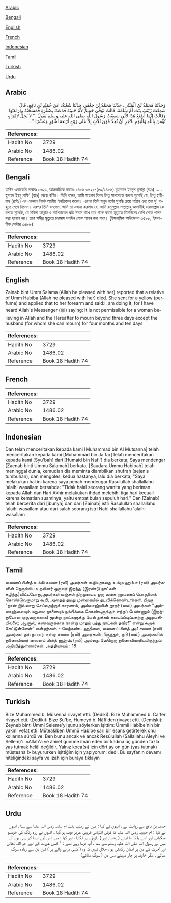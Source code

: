 [Arabic](#arabic)

[Bengali](#bengali)

[English](#english)

[French](#french)

[Indonesian](#indonesian)

[Tamil](#tamil)

[Turkish](#turkish)

[Urdu](#urdu)

## Arabic


<div dir="rtl" lang="ar" style={{fontSize:'larger',backgroundColor:'#f8f9fa',padding:20}}>
وَحَدَّثَنَا مُحَمَّدُ بْنُ الْمُثَنَّى، حَدَّثَنَا مُحَمَّدُ بْنُ جَعْفَرٍ، حَدَّثَنَا شُعْبَةُ، عَنْ حُمَيْدِ بْنِ نَافِعٍ، قَالَ سَمِعْتُ زَيْنَبَ بِنْتَ أُمِّ سَلَمَةَ، قَالَتْ تُوُفِّيَ حَمِيمٌ لأُمِّ حَبِيبَةَ فَدَعَتْ بِصُفْرَةٍ فَمَسَحَتْهُ بِذِرَاعَيْهَا وَقَالَتْ إِنَّمَا أَصْنَعُ هَذَا لأَنِّي سَمِعْتُ رَسُولَ اللَّهِ صلى الله عليه وسلم يَقُولُ ‏ "‏ لاَ يَحِلُّ لاِمْرَأَةٍ تُؤْمِنُ بِاللَّهِ وَالْيَوْمِ الآخِرِ أَنْ تُحِدَّ فَوْقَ ثَلاَثٍ إِلاَّ عَلَى زَوْجٍ أَرْبَعَةَ أَشْهُرٍ وَعَشْرًا ‏"‏ ‏.‏
</div>
<div style={{backgroundColor:'#f8f9fa',padding:20, marginBottom: 10}}><table> <thead> <tr> <th>References:</th> <th></th> </tr> </thead> <tbody><tr><td>Hadith No</td><td>3729</td></tr><tr><td>Arabic No</td><td>1486.02</td></tr><tr><td>Reference</td><td>Book 18 Hadith 74</td></tr></tbody></table></div>

## Bengali


<div dir="ltr" lang="bn" style={{fontSize:'larger',backgroundColor:'#f8f9fa',padding:20}}>
হাদিস একাডেমি নাম্বারঃ ৩৬২১, আন্তর্জাতিক নাম্বারঃ ১৪৮৬ ৩৬২১-(৫৯/১৪৮৬) মুহাম্মাদ ইবনুল মুসান্না (রহঃ) ..... হুমায়দ ইবনু নাফি’ (রহঃ) থেকে বর্ণিত। তিনি বলেন, আমি যায়নাব বিনত উম্মু সালামাকে বলতে শুনেছি যে, উম্মু হাবীবাহ (রাযিঃ) এর একজন নিকট আত্মীয় ইনতিকাল করেন। এরপর তিনি হলুদ বর্ণের সুগন্ধি চেয়ে পাঠান এবং তার দু' বাহুতে মেখে নিলেন। এরপর তিনি বললেন, আমি তা এজন্য করলাম যে, আমি রসূলুল্লাহ সাল্লাল্লাহু আলাইহি ওয়াসাল্লাম কে বলতে শুনেছি, যে মহিলা আল্লাহ ও আখিরাতের প্রতি ঈমান রাখে তার পক্ষে কারো মৃত্যুতে তিনদিনের বেশি শোক পালন করা হালাল নয়। তবে স্বামীর মৃত্যুতে চারমাস দশদিন শোক পালন করা যাবে। (ইসলামিক ফাউন্ডেশন ৩৫৮৮, ইসলামীক সেন্টার ৩৫৮৮)
</div>
<div style={{backgroundColor:'#f8f9fa',padding:20, marginBottom: 10}}><table> <thead> <tr> <th>References:</th> <th></th> </tr> </thead> <tbody><tr><td>Hadith No</td><td>3729</td></tr><tr><td>Arabic No</td><td>1486.02</td></tr><tr><td>Reference</td><td>Book 18 Hadith 74</td></tr></tbody></table></div>

## English


<div dir="ltr" lang="en" style={{fontSize:'larger',backgroundColor:'#f8f9fa',padding:20}}>
Zainab bint Umm Salama (Allah be pleased with her) reported that a relative of Umm Habiba (Allah he pleased with her) died. She sent for a yellow (perfume) and applied that to her forearm and said:I, am doing it, for I have heard Allah's Messenger (ﷺ) saying: It is not permissible for a woman believing in Allah and the Hereafter to mourn beyond three days except the husband (for whom she can mourn) for four months and ten days
</div>
<div style={{backgroundColor:'#f8f9fa',padding:20, marginBottom: 10}}><table> <thead> <tr> <th>References:</th> <th></th> </tr> </thead> <tbody><tr><td>Hadith No</td><td>3729</td></tr><tr><td>Arabic No</td><td>1486.02</td></tr><tr><td>Reference</td><td>Book 18 Hadith 74</td></tr></tbody></table></div>

## French


<div dir="ltr" lang="fr" style={{fontSize:'larger',backgroundColor:'#f8f9fa',padding:20}}>

</div>
<div style={{backgroundColor:'#f8f9fa',padding:20, marginBottom: 10}}><table> <thead> <tr> <th>References:</th> <th></th> </tr> </thead> <tbody><tr><td>Hadith No</td><td>3729</td></tr><tr><td>Arabic No</td><td>1486.02</td></tr><tr><td>Reference</td><td>Book 18 Hadith 74</td></tr></tbody></table></div>

## Indonesian


<div dir="ltr" lang="id" style={{fontSize:'larger',backgroundColor:'#f8f9fa',padding:20}}>
Dan telah menceritakan kepada kami [Muhammad bin Al Mutsanna] telah menceritakan kepada kami [Muhammad bin Ja'far] telah menceritakan kepada kami [Syu'bah] dari [Humaid bin Nafi'] dia berkata; Saya mendengar [Zaenab binti Ummu Salamah] berkata; [Saudara Ummu Habibah] telah meninggal dunia, kemudian dia meminta diambilkan shufrah (sejenis tumbuhan), dan mengolesi kedua hastanya, lalu dia berkata; "Saya melakukan hal ini karena saya penah mendengar Rasulullah shallallahu 'alaihi wasallam bersabda: "Tidak halal seorang wanita yang beriman kepada Allah dan Hari Akhir melakukan ihdad melebihi tiga hari kecuali karena kematian suaminya, yaitu empat bulan sepuluh hari." Dan [Zainab] telah bercerita dari [ibunya] dan dari [Zainab] istri Rasulullah shallallahu 'alaihi wasallam atau dari salah seorang istri Nabi shallallahu 'alaihi wasallam
</div>
<div style={{backgroundColor:'#f8f9fa',padding:20, marginBottom: 10}}><table> <thead> <tr> <th>References:</th> <th></th> </tr> </thead> <tbody><tr><td>Hadith No</td><td>3729</td></tr><tr><td>Arabic No</td><td>1486.02</td></tr><tr><td>Reference</td><td>Book 18 Hadith 74</td></tr></tbody></table></div>

## Tamil


<div dir="ltr" lang="ta" style={{fontSize:'larger',backgroundColor:'#f8f9fa',padding:20}}>
ஸைனப் பின்த் உம்மி சலமா (ரலி) அவர்கள் கூறியதாவது உம்மு ஹபீபா (ரலி) அவர்களின் நெருங்கிய உறவினர் ஒருவர் இறந்து (இரண்டு நாட்கள் கழிந்து)விட்டபோது,அவர்கள் மஞ்சள் நிறமுடைய ஒரு வகை நறுமணப் பொருளைக் கொண்டுவருமாறு கூறி, அதைத் தமது முன்கையில் தடவிக்கொண்டார்கள். பிறகு "நான் இவ்வாறு செய்வதற்குக் காரணம், அல்லாஹ்வின் தூதர் (ஸல்) அவர்கள் "அல்லாஹ்வையும் மறுமை நாளையும் நம்பிக்கை கொண்டிருக்கும் எந்தப் பெண்ணும் (இறந்துபோன ஒருவருக்காக) மூன்று நாட்களுக்கு மேல் துக்கம் கடைப்பிடிப்பதற்கு அனுமதியில்லை; ஆனால், கணவருக்காக நான்கு மாதம் பத்து நாட்கள் தவிர!" என்று கூறக் கேட்டுள்ளேன்" என்றார்கள். - மேற்கண்ட ஹதீஸை, ஸைனப் பின்த் அபீ சலமா (ரலி) அவர்கள் தம் தாயார் உம்மு சலமா (ரலி) அவர்களிடமிருந்தும், நபி (ஸல்) அவர்களின் துணைவியார் ஸைனப் பின்த் ஜஹ்ஷ் (ரலி) அல்லது வேறொரு துணைவியாரிடமிருந்தும் அறிவித்துள்ளார்கள். அத்தியாயம் : 18
</div>
<div style={{backgroundColor:'#f8f9fa',padding:20, marginBottom: 10}}><table> <thead> <tr> <th>References:</th> <th></th> </tr> </thead> <tbody><tr><td>Hadith No</td><td>3729</td></tr><tr><td>Arabic No</td><td>1486.02</td></tr><tr><td>Reference</td><td>Book 18 Hadith 74</td></tr></tbody></table></div>

## Turkish


<div dir="ltr" lang="tr" style={{fontSize:'larger',backgroundColor:'#f8f9fa',padding:20}}>
Bize Muhammed b. Müsennâ rivayet etti. (Dediki): Bize Muhammed b. Ca'fer rivayet etti. (Dediki): Bize Şu'be, Humeyd b. Nâfi'den rivayet etti. (Demişki): Zeyneb binti Ümmi Seleme'yi şunu söylerken işittim: Ümmii Habîbe'nin bir yakını vefat etti. Müteakiben Ümmü Habîbe sarı bîr esans getirterek onu kollarına sürdü ve: Ben bunu ancak ve ancak Resûlullah (Sallallahu Aleyhi ve Sellem)'i: «Allah'a ve âhiret gününe îmân eden bir kadına üç günden fazla yas tutmak helâl değildir. Yalnız koca(sı) için dört ay on gün (yas tutmak) müstesna !» buyururken işittiğim için yapıyorum; dedi. Bu sayfanın devamı niteliğindeki sayfa ve izah için buraya tıklayın
</div>
<div style={{backgroundColor:'#f8f9fa',padding:20, marginBottom: 10}}><table> <thead> <tr> <th>References:</th> <th></th> </tr> </thead> <tbody><tr><td>Hadith No</td><td>3729</td></tr><tr><td>Arabic No</td><td>1486.02</td></tr><tr><td>Reference</td><td>Book 18 Hadith 74</td></tr></tbody></table></div>

## Urdu


<div dir="rtl" lang="ur" style={{fontSize:'larger',backgroundColor:'#f8f9fa',padding:20}}>
حمید بن نافع سے روایت ہے ، انہوں نے کہا : میں نے زینب بنت ام سلمہ رضی اللہ عنہا سے سنا ، انہوں نے کہا : ام حبیبہ رضی اللہ عنہا کا کوئی انتہائی قریبی عزیز فوت ہو گیا ۔ انہوں نے زرد رنگ کی خوشبو منگوائی اور اسے ہلکا سا اپنے ( رخسار اور ) بازوؤں پر لگایا ، اور کہا : میں اس لیے ایسا کر رہی ہوں کہ میں نے رسول اللہ صلی اللہ علیہ وسلم سے سنا ، آپ فرما رہے تھے : " کسی عورت کے لیے جو اللہ تعالیٰ اور آخرت کے دن پر ایمان رکھتی ہو ، حلال نہیں کہ وہ ( کسی مرنے والے پر ) تین دن سے زیادہ سوگ منائے ، مگر خاوند پر چار مہینے دس دن ( سوگ منائے)
</div>
<div style={{backgroundColor:'#f8f9fa',padding:20, marginBottom: 10}}><table> <thead> <tr> <th>References:</th> <th></th> </tr> </thead> <tbody><tr><td>Hadith No</td><td>3729</td></tr><tr><td>Arabic No</td><td>1486.02</td></tr><tr><td>Reference</td><td>Book 18 Hadith 74</td></tr></tbody></table></div>